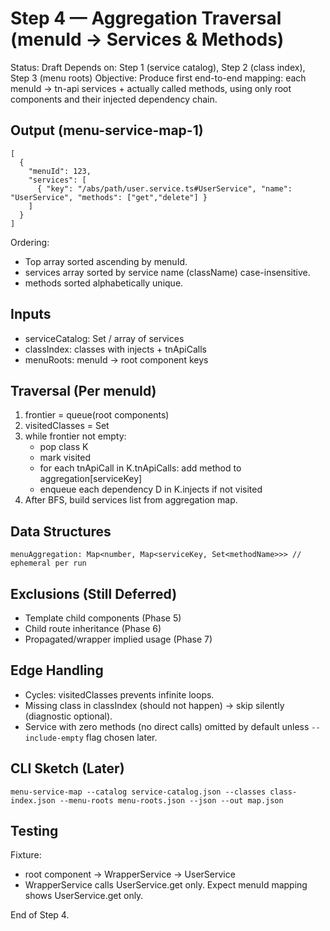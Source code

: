 # Step 4 — Aggregation Traversal (menuId → Services & Methods)

Status: Draft
Depends on: Step 1 (service catalog), Step 2 (class index), Step 3 (menu roots)
Objective: Produce first end-to-end mapping: each menuId → tn-api services + actually called methods, using only root components and their injected dependency chain.

## Output (menu-service-map-1)
```
[
  {
    "menuId": 123,
    "services": [
      { "key": "/abs/path/user.service.ts#UserService", "name": "UserService", "methods": ["get","delete"] }
    ]
  }
]
```
Ordering:
- Top array sorted ascending by menuId.
- services array sorted by service name (className) case-insensitive.
- methods sorted alphabetically unique.

## Inputs
- serviceCatalog: Set / array of services
- classIndex: classes with injects + tnApiCalls
- menuRoots: menuId → root component keys

## Traversal (Per menuId)
1. frontier = queue(root components)
2. visitedClasses = Set
3. while frontier not empty:
   - pop class K
   - mark visited
   - for each tnApiCall in K.tnApiCalls: add method to aggregation[serviceKey]
   - enqueue each dependency D in K.injects if not visited
4. After BFS, build services list from aggregation map.

## Data Structures
```
menuAggregation: Map<number, Map<serviceKey, Set<methodName>>> // ephemeral per run
```

## Exclusions (Still Deferred)
- Template child components (Phase 5)
- Child route inheritance (Phase 6)
- Propagated/wrapper implied usage (Phase 7)

## Edge Handling
- Cycles: visitedClasses prevents infinite loops.
- Missing class in classIndex (should not happen) → skip silently (diagnostic optional).
- Service with zero methods (no direct calls) omitted by default unless `--include-empty` flag chosen later.

## CLI Sketch (Later)
```
menu-service-map --catalog service-catalog.json --classes class-index.json --menu-roots menu-roots.json --json --out map.json
```

## Testing
Fixture:
- root component → WrapperService → UserService
- WrapperService calls UserService.get only.
Expect menuId mapping shows UserService.get only.

End of Step 4.

